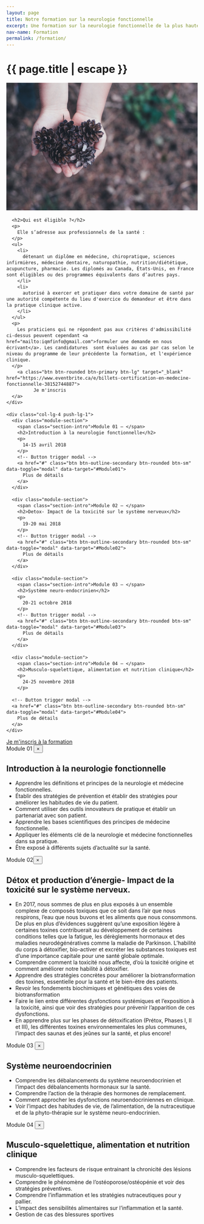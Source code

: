 ```yaml
---
layout: page
title: Notre formation sur la neurologie fonctionnelle
excerpt: Une formation sur la neurologie fonctionnelle de la plus haute qualité aux professionnels de la santé
nav-name: Formation
permalink: /formation/
---
```




<div class="page-section container">
  <div class=" row">
    <div class="col-lg-7" >
      <h1>{{ page.title | escape }}</h1>
</div>
</div>
<div class=" row">
  <div class="col-lg-7 mb-5" >
      <img class="img-fluid img-formation" src="/img/formation.jpg"/>

      <h2>Qui est éligible ?</h2>
      <p>
        Elle s’adresse aux professionnels de la santé :
      </p>
      <ul>
        <li>
          détenant un diplôme en médecine, chiropratique, sciences infirmières, médecine dentaire, naturopathie, nutrition/diététique, acupuncture, pharmacie. Les diplomés au Canada, États-Unis, en France sont éligibles ou des programmes équivalents dans d’autres pays.
        </li>
        <li>
          autorisé à exercer et pratiquer dans votre domaine de santé par une autorité compétente du lieu d'exercice du demandeur et être dans la pratique clinique active.
        </li>
      </ul>
      <p>
        Les praticiens qui ne répondent pas aux critères d'admissibilité ci-dessus peuvent cependant <a href="mailto:iqmfinfo@gmail.com">formuler une demande en nous écrivant</a>. Les candidatures  sont évaluées au cas par cas selon le niveau du programme de leur précédente la formation, et l'expérience clinique.
      </p>
        <a class="btn btn-rounded btn-primary btn-lg" target="_blank" href="https://www.eventbrite.ca/e/billets-certification-en-medecine-fonctionnelle-38152744887">
              Je m'inscris
      </a>
    </div>

    <div class="col-lg-4 push-lg-1">
      <div class="module-section">
        <span class="section-intro">Module 01 — </span>
        <h2>Introduction à la neurologie fonctionnelle</h2>
        <p>
          14-15 avril 2018
        </p>
        <!-- Button trigger modal -->
        <a href="#" class="btn btn-outline-secondary btn-rounded btn-sm" data-toggle="modal" data-target="#Module01">
          Plus de détails
        </a>
      </div>

      <div class="module-section">
        <span class="section-intro">Module 02 — </span>
        <h2>Detox- Impact de la toxicité sur le système nerveux</h2>
        <p>
          19-20 mai 2018
        </p>
        <!-- Button trigger modal -->
        <a href="#" class="btn btn-outline-secondary btn-rounded btn-sm" data-toggle="modal" data-target="#Module02">
          Plus de détails
        </a>
      </div>

      <div class="module-section">
        <span class="section-intro">Module 03 — </span>
        <h2>Système neuro-endocrinien</h2>
        <p>
          20-21 octobre 2018
        </p>
        <!-- Button trigger modal -->
        <a href="#" class="btn btn-outline-secondary btn-rounded btn-sm" data-toggle="modal" data-target="#Module03">
          Plus de détails
        </a>
      </div>

      <div class="module-section">
        <span class="section-intro">Module 04 — </span>
        <h2>Musculo-squelettique, alimentation et nutrition clinique</h2>
        <p>
          24-25 novembre 2018
        </p>

      <!-- Button trigger modal -->
      <a href="#" class="btn btn-outline-secondary btn-rounded btn-sm" data-toggle="modal" data-target="#Module04">
        Plus de détails
      </a>
    </div>

  </div>
  </div>
  </div>

  <a class="inscription-bar" target="_blank" href="https://www.eventbrite.ca/e/billets-certification-en-medecine-fonctionnelle-38152744887">
          Je m'inscris à la formation
  </a>

  <!-- Modal Module 01-->
  <div class="modal fade" id="Module01" tabindex="-1" role="dialog" aria-labelledby="exampleModalLabel" aria-hidden="true">
    <div class="modal-dialog" role="document">
      <div class="modal-content">
        <div class="modal-header">
        <span class="section-intro">Module 01</span>
        <button type="button" class="close" data-dismiss="modal" aria-label="Close">
            <span aria-hidden="true">&times;</span>
          </button>
        </div>
        <div class="modal-body">
          <h2>
            Introduction à la neurologie fonctionnelle
          </h2>
          <ul>
            <li>
              Apprendre les définitions et principes de la neurologie et médecine fonctionnelles.
            </li>
            <li>
              Établir des stratégies de prévention et établir des stratégies pour améliorer les habitudes de vie du patient.
            </li>
            <li>
              Comment utiliser des outils innovateurs de pratique et établir un partenariat avec son patient.
            </li>
            <li>
              Apprendre les bases scientifiques des principes de médecine fonctionnelle.
            </li>
            <li>
              Appliquer les éléments clé de la neurologie et médecine fonctionnelles dans sa pratique.
            </li>
            <li>
              Être exposé à différents sujets d’actualité sur la santé.
            </li>
          </ul>
        </div>
      </div>
    </div>
  </div>

  <!-- Modal Module 02-->
  <div class="modal fade" id="Module02" tabindex="-1" role="dialog" aria-labelledby="exampleModalLabel" aria-hidden="true">
    <div class="modal-dialog" role="document">
      <div class="modal-content">
        <div class="modal-header">
          <span class="section-intro">Module 02</span><button type="button" class="close" data-dismiss="modal" aria-label="Close">
            <span aria-hidden="true">&times;</span>
          </button>
        </div>
        <div class="modal-body">
          <h2>
            Détox et production d’énergie- Impact de la toxicité sur le système nerveux.
          </h2>
          <ul>
            <li>
              En 2017, nous sommes de plus en plus exposés à un ensemble complexe de composés toxiques que ce soit dans l’air que nous respirons, l’eau que nous buvons et les aliments que nous consommons. De plus en plus d’évidences suggèrent qu’une exposition légère à certaines toxines contribuerait au développement de certaines conditions telles que la fatigue, les dérèglements hormonaux et des maladies neurodégénératives comme la maladie de Parkinson. L’habilité du corps à détoxifier, bio-activer et excréter les substances toxiques est d’une importance capitale pour une santé globale optimale.
            </li>
            <li>
              Comprendre comment la toxicité nous affecte, d’où la toxicité origine et comment améliorer notre habilité à détoxifier.
            </li>
            <li>
              Apprendre des stratégies concrètes pour améliorer la biotransformation des toxines, essentielle pour la santé et le bien-être des patients.
            </li>
            <li>
              Revoir les fondements biochimiques et génétiques des voies de biotransformation
            </li>
            <li>
              Faire le lien entre différentes dysfonctions systémiques et l’exposition à la toxicité, ainsi que voir des stratégies pour prévenir l’apparition de ces dysfonctions.
            </li>
            <li>
              En apprendre plus sur les phases de détoxification (Prétox, Phases I, II et III), les différentes toxines environnementales les plus communes, l’impact des saunas et des jeûnes sur la santé, et plus encore!
            </li>
          </ul>
        </div>
      </div>
    </div>
  </div>

  <!-- Modal Module 03-->
  <div class="modal fade" id="Module03" tabindex="-1" role="dialog" aria-labelledby="exampleModalLabel" aria-hidden="true">
    <div class="modal-dialog" role="document">
      <div class="modal-content">
        <div class="modal-header">
        <span class="section-intro">Module 03</span>
        <button type="button" class="close" data-dismiss="modal" aria-label="Close">
            <span aria-hidden="true">&times;</span>
          </button>
        </div>
        <div class="modal-body">
          <h2>
            Système neuroendocrinien          
          </h2>
          <ul>
            <li>
              Comprendre les débalancements du système neuroendocrinien et l’impact des débalancements hormonaux sur la santé.
            </li>
            <li>
            Comprendre l’action de la thérapie des hormones de remplacement.
            </li>
            <li>
            Comment approcher les dysfonctions neuroendocriniennes en clinique.
            </li>
            <li>
              Voir l’impact des habitudes de vie, de l’alimentation, de la nutraceutique et de la phyto-thérapie sur le système neuro-endocrinien.
            </li>
          </ul>
        </div>
      </div>
    </div>
  </div>

  <!-- Modal Module 04-->
  <div class="modal fade" id="Module04" tabindex="-1" role="dialog" aria-labelledby="exampleModalLabel" aria-hidden="true">
    <div class="modal-dialog" role="document">
      <div class="modal-content">
        <div class="modal-header">
        <span class="section-intro">Module 04</span>
        <button type="button" class="close" data-dismiss="modal" aria-label="Close">
            <span aria-hidden="true">&times;</span>
          </button>
        </div>
        <div class="modal-body">
          <h2>
            Musculo-squelettique, alimentation et nutrition clinique
          </h2>
          <ul>
            <li>
              Comprendre les facteurs de risque entrainant la chronicité des lésions musculo-squelettiques.
            </li>
            <li>
            Comprendre le phénomène de l’ostéoporose/ostéopénie et voir des stratégies préventives.
            </li>
            <li>
            Comprendre l’inflammation et les stratégies nutraceutiques pour y pallier.
            </li>
            <li>
              L’impact des sensibilités alimentaires sur l’inflammation et la santé.
            </li>
            <li>
              Gestion de cas des blessures sportives
            </li>
          </ul>
        </div>
      </div>
    </div>
  </div>
